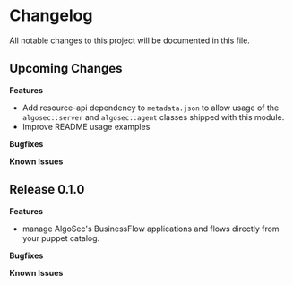 # Changelog

All notable changes to this project will be documented in this file.

## Upcoming Changes

**Features**

- Add resource-api dependency to `metadata.json` to allow usage of the `algosec::server` and `algosec::agent` classes shipped with this module.
- Improve README usage examples

**Bugfixes**

**Known Issues**


## Release 0.1.0

**Features**

- manage AlgoSec's BusinessFlow applications and flows directly from your puppet catalog.

**Bugfixes**

**Known Issues**
